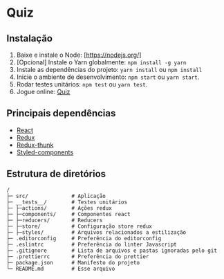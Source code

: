 # Quiz

## Instalação

1. Baixe e instale o Node: [https://nodejs.org/]
2. \[Opcional\] Instale o Yarn globalmente: `npm install -g yarn`
3. Instale as dependências do projeto: `yarn install` ou `npm install`
4. Inicie o ambiente de desenvolvimento: `npm start` ou `yarn start`.
5. Rodar testes unitários: `npm test` ou `yarn test`.
6. Jogue online: [Quiz](https://gustavoliveira94.github.io/quiz/)

## Principais dependências

* [React](https://reactjs.org/)
* [Redux](http://redux.js.org)
* [Redux-thunk](https://github.com/reduxjs/redux-thunk)
* [Styled-components](https://styled-components.com/)

## Estrutura de diretórios

```
/
├─ src/              # Aplicação
├─ __tests__/        # Testes unitários
├─ ├─actions/        # Ações redux
├─ ├─components/     # Componentes react
├─ ├─reducers/       # Reducers
├─ ├─store/          # Configuração store redux 
├─ ├─styles/         # Arquivos relacionados a estilização
├─ .editorconfig     # Preferência do editorconfig
├─ .eslintrc         # Preferência do linter Javascript
├─ .gitignore        # Lista de arquivos e pastas ignoradas pelo git
├─ .prettierrc       # Preferência do prettier
├─ package.json      # Manifesto do projeto
└─ README.md         # Esse arquivo
```